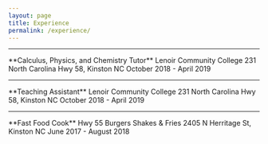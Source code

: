 ```yaml
---
layout: page
title: Experience
permalink: /experience/
---
```

<hr>
**Calculus, Physics, and Chemistry Tutor**  
Lenoir Community College  
231 North Carolina Hwy 58, Kinston NC  
October 2018 - April 2019

<hr>
**Teaching Assistant**  
Lenoir Community College  
231 North Carolina Hwy 58, Kinston NC  
October 2018 - April 2019

<hr>
**Fast Food Cook**  
Hwy 55 Burgers Shakes & Fries  
2405 N Herritage St, Kinston NC  
June 2017 - August 2018
